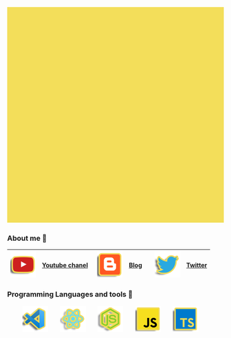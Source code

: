 <img src="https://github.com/tuliocll/tuliocll/blob/main/assets/animation.gif?raw=true" data-canonical-src="https://github.com/tuliocll/tuliocll/blob/main/assets/animation.gif?raw=true" width="100%" height="500" />

### About me  :rocket:
<center>

|<img src="https://github.com/tuliocll/tuliocll/blob/main/assets/icons/tuliocll-yt.png?raw=true" width=60> | [Youtube chanel](http://youtube.com/tuliocalil) &nbsp; |<img src="https://github.com/tuliocll/tuliocll/blob/main/assets/icons/tuliocll-blog.png?raw=true" width=60> | [Blog](https://tuliocalil.blogspot.com/) &nbsp; &nbsp; |<img src="https://github.com/tuliocll/tuliocll/blob/main/assets/icons/tuliocll-twitter.png?raw=true" width=60> | [Twitter](https://twitter.com/tuliocalil) |
|:---:|:---:|:---:|:------:|:---:|:---:|

</center>

### Programming Languages and tools  :rocket:
<center>
<img src="https://github.com/tuliocll/tuliocll/blob/main/assets/icons/tuliocll-code.png?raw=true" width=60>
&nbsp;
&nbsp;
&nbsp;
<img src="https://github.com/tuliocll/tuliocll/blob/main/assets/icons/tuliocll-react.png?raw=true" width=60>
&nbsp;
&nbsp;
&nbsp;
<img src="https://github.com/tuliocll/tuliocll/blob/main/assets/icons/tuliocll-nodejs.png?raw=true" width=60>
&nbsp;
&nbsp;
&nbsp;
<img src="https://github.com/tuliocll/tuliocll/blob/main/assets/icons/tuliocll-js.png?raw=true" width=60>
&nbsp;
&nbsp;
&nbsp;
<img src="https://github.com/tuliocll/tuliocll/blob/main/assets/icons/tuliocll-ts.png?raw=true" width=60>
&nbsp;
&nbsp;
&nbsp;
</center>
